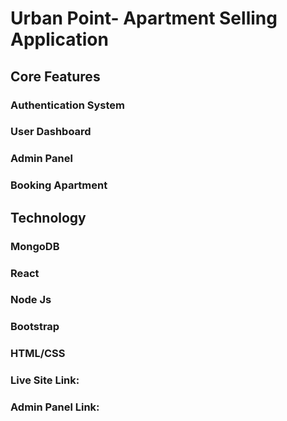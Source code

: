 # Urban Point- Apartment Selling Application



## Core Features

### Authentication System
### User Dashboard
### Admin Panel
### Booking Apartment

## Technology

### MongoDB
### React
### Node Js
### Bootstrap
### HTML/CSS 


### Live Site Link: 

### Admin Panel Link: 